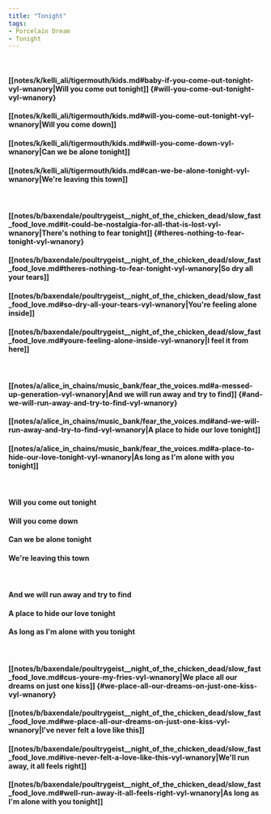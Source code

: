 ```yaml
---
title: "Tonight"
tags:
- Porcelain Dream
- Tonight
---
```

&nbsp;
#### [[notes/k/kelli_ali/tigermouth/kids.md#baby-if-you-come-out-tonight-vyl-wnanory|Will you come out tonight]] {#will-you-come-out-tonight-vyl-wnanory}
#### [[notes/k/kelli_ali/tigermouth/kids.md#will-you-come-out-tonight-vyl-wnanory|Will you come down]]
#### [[notes/k/kelli_ali/tigermouth/kids.md#will-you-come-down-vyl-wnanory|Can we be alone tonight]]
#### [[notes/k/kelli_ali/tigermouth/kids.md#can-we-be-alone-tonight-vyl-wnanory|We're leaving this town]]
&nbsp;
#### [[notes/b/baxendale/poultrygeist__night_of_the_chicken_dead/slow_fast_food_love.md#it-could-be-nostalgia-for-all-that-is-lost-vyl-wnanory|There's nothing to fear tonight]] {#theres-nothing-to-fear-tonight-vyl-wnanory}
#### [[notes/b/baxendale/poultrygeist__night_of_the_chicken_dead/slow_fast_food_love.md#theres-nothing-to-fear-tonight-vyl-wnanory|So dry all your tears]]
#### [[notes/b/baxendale/poultrygeist__night_of_the_chicken_dead/slow_fast_food_love.md#so-dry-all-your-tears-vyl-wnanory|You're feeling alone inside]]
#### [[notes/b/baxendale/poultrygeist__night_of_the_chicken_dead/slow_fast_food_love.md#youre-feeling-alone-inside-vyl-wnanory|I feel it from here]]
&nbsp;
#### [[notes/a/alice_in_chains/music_bank/fear_the_voices.md#a-messed-up-generation-vyl-wnanory|And we will run away and try to find]] {#and-we-will-run-away-and-try-to-find-vyl-wnanory}
#### [[notes/a/alice_in_chains/music_bank/fear_the_voices.md#and-we-will-run-away-and-try-to-find-vyl-wnanory|A place to hide our love tonight]]
#### [[notes/a/alice_in_chains/music_bank/fear_the_voices.md#a-place-to-hide-our-love-tonight-vyl-wnanory|As long as I'm alone with you tonight]]
&nbsp;
#### Will you come out tonight
#### Will you come down
#### Can we be alone tonight
#### We're leaving this town
&nbsp;
#### And we will run away and try to find
#### A place to hide our love tonight
#### As long as I'm alone with you tonight
&nbsp;
#### [[notes/b/baxendale/poultrygeist__night_of_the_chicken_dead/slow_fast_food_love.md#cus-youre-my-fries-vyl-wnanory|We place all our dreams on just one kiss]] {#we-place-all-our-dreams-on-just-one-kiss-vyl-wnanory}
#### [[notes/b/baxendale/poultrygeist__night_of_the_chicken_dead/slow_fast_food_love.md#we-place-all-our-dreams-on-just-one-kiss-vyl-wnanory|I've never felt a love like this]]
#### [[notes/b/baxendale/poultrygeist__night_of_the_chicken_dead/slow_fast_food_love.md#ive-never-felt-a-love-like-this-vyl-wnanory|We'll run away, it all feels right]]
#### [[notes/b/baxendale/poultrygeist__night_of_the_chicken_dead/slow_fast_food_love.md#well-run-away-it-all-feels-right-vyl-wnanory|As long as I'm alone with you tonight]]
